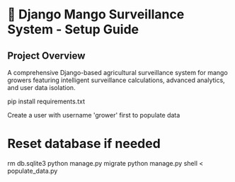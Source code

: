 # 🥭 Django Mango Surveillance System - Setup Guide

## **Project Overview**
A comprehensive Django-based agricultural surveillance system for mango growers featuring intelligent surveillance calculations, advanced analytics, and user data isolation.

pip install requirements.txt

Create a user with username 'grower' first to populate data

# Reset database if needed
rm db.sqlite3
python manage.py migrate
python manage.py shell < populate_data.py

